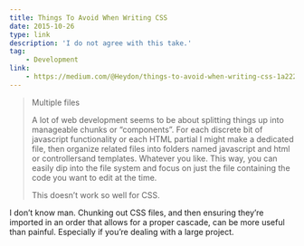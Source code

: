 ```yaml
---
title: Things To Avoid When Writing CSS
date: 2015-10-26
type: link
description: 'I do not agree with this take.'
tag:
    - Development
link:
    - https://medium.com/@Heydon/things-to-avoid-when-writing-css-1a222c43c28f#.sk52gph80
---
```

> Multiple files
> 
> A lot of web development seems to be about splitting things up into manageable chunks or “components”. For each discrete bit of javascript functionality or each HTML partial I might make a dedicated file, then organize related files into folders named javascript and html or controllersand templates. Whatever you like. This way, you can easily dip into the file system and focus on just the file containing the code you want to edit at the time.
> 
> This doesn’t work so well for CSS.

I don’t know man. Chunking out CSS files, and then ensuring they’re imported in an order that allows for a proper cascade, can be more useful than painful. Especially if you’re dealing with a large project.
